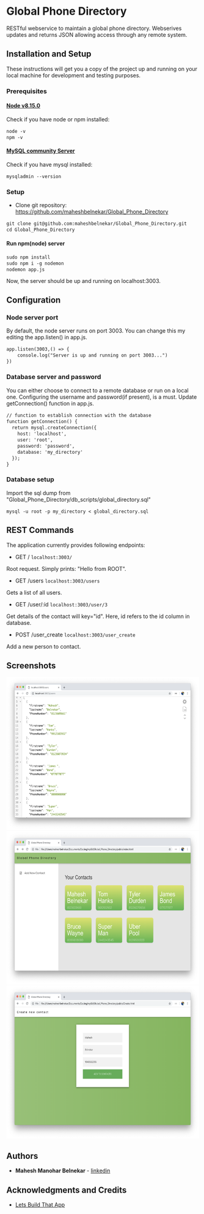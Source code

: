 # Global Phone Directory

RESTful webservice to maintain a global phone directory. Webserives updates and returns JSON allowing access through any remote system.

## Installation and Setup

These instructions will get you a copy of the project up and running on your local machine for development and testing purposes.

### Prerequisites

#### [Node v8.15.0](https://www.npmjs.com/get-npm)

Check if you have node or npm installed:

```
node -v
npm -v
```
#### [MySQL community Server](https://dev.mysql.com/downloads/mysql/)

Check if you have mysql installed:
```
mysqladmin --version
```

### Setup

* Clone git repository: https://github.com/maheshbelnekar/Global_Phone_Directory

```
git clone git@github.com:maheshbelnekar/Global_Phone_Directory.git
cd Global_Phone_Directory
```

#### Run npm(node) server

```
sudo npm install
sudo npm i -g nodemon
nodemon app.js
```
Now, the server should be up and running on localhost:3003.

## Configuration

### Node server port

By default, the node server runs on port 3003. You can change this my editing the app.listen() in app.js.
```
app.listen(3003,() => {
    console.log("Server is up and running on port 3003...")
})
```

### Database server and password
You can either choose to connect to a remote database or run on a local one. Configuring the username and password(if present), is a must. Update getConnection() function in app.js.
```
// function to establish connection with the database
function getConnection() {
  return mysql.createConnection({
    host: 'localhost',
    user: 'root',
    password: 'password',
    database: 'my_directory'
  });
}
```

### Database setup
Import the sql dump from "Global_Phone_Directory/db_scripts/global_directory.sql"
```
mysql -u root -p my_directory < global_directory.sql
```

## REST Commands

The application currently provides following endpoints:

* GET / ``` localhost:3003/ ```

Root request. Simply prints: "Hello from ROOT".

* GET /users ``` localhost:3003/users ```

Gets a list of all users.

* GET /user/:id ``` localhost:3003/user/3 ```

Get details of the contact will key="id". Here, id refers to the id column in database.

* POST /user_create ``` localhost:3003/user_create ```

Add a new person to contact.

## Screenshots

<img src="/screenshots/Screen Shot 2019-02-07 at 10.05.06 PM.png" height = "400" width = "550" alt="Get request">
<img src="/screenshots/Screen Shot 2019-02-07 at 10.04.07 PM.png" height = "400" width = "550" alt="Show all contacts">
<img src="/screenshots/Screen Shot 2019-02-07 at 10.04.24 PM.png" height = "400" width = "550" alt="Add new contact">

## Authors

* **Mahesh Manohar Belnekar** - [linkedin](https://www.linkedin.com/in/maheshbelnekar/)

## Acknowledgments and Credits

* [Lets Build That App](https://www.youtube.com/channel/UCuP2vJ6kRutQBfRmdcI92mA)

